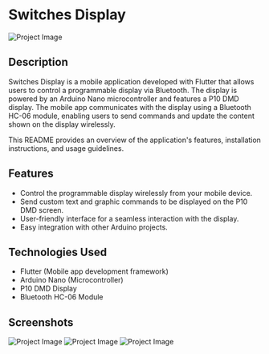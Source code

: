 # Switches Display

![Project Image](images/1690151289489.png)

## Description

Switches Display is a mobile application developed with Flutter that allows users to control a programmable display via Bluetooth. The display is powered by an Arduino Nano microcontroller and features a P10 DMD display. The mobile app communicates with the display using a Bluetooth HC-06 module, enabling users to send commands and update the content shown on the display wirelessly.

This README provides an overview of the application's features, installation instructions, and usage guidelines.

## Features

- Control the programmable display wirelessly from your mobile device.
- Send custom text and graphic commands to be displayed on the P10 DMD screen.
- User-friendly interface for a seamless interaction with the display.
- Easy integration with other Arduino projects.

## Technologies Used

- Flutter (Mobile app development framework)
- Arduino Nano (Microcontroller)
- P10 DMD Display
- Bluetooth HC-06 Module

## Screenshots

![Project Image](images/1690151289498.png) ![Project Image](images/1690151289508.png) ![Project Image](images/1690151289518.png)
